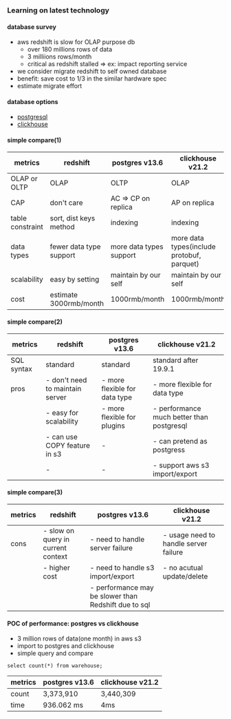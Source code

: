 ### Learning on latest technology


#### database survey
- aws redshift is slow for OLAP purpose db
    - over 180 millions rows of data
    - 3 milliions rows/month
    - critical as redshift stalled => ex: impact reporting service
- we consider migrate redshift to self owned database
- benefit: save cost to 1/3 in the similar hardware spec
- estimate migrate effort


#### database options
- [postgresql](https://www.postgresql.org/)<!-- .element: target="_blank" -->
- [clickhouse](https://clickhouse.tech/)<!-- .element: target="_blank" -->


#### simple compare(1)
|metrics |redshift |postgres v13.6 |clickhouse v21.2|
|----------------|-------------------------------|-----------------------------|-----------------------------|
|OLAP or OLTP |OLAP |OLTP |OLAP|
|CAP |don't care |AC => CP on replica |AP on replica|
|table constraint |sort, dist keys method |indexing |indexing|
|data types |fewer data type support |more data types support |more data types(include protobuf, parquet)|
|scalability |easy by setting |maintain by our self |maintain by our self|
|cost |estimate 3000rmb/month |1000rmb/month |1000rmb/month|
<!-- .element: style="position: absolute;  left: 0; box-shadow: 0 1px 4px; padding: 20px; font-size: 30px; text-align: left;" -->


#### simple compare(2)
|metrics |redshift |postgres v13.6 |clickhouse v21.2|
|----------------|-------------------------------|-----------------------------|-----------------------------|
|SQL syntax |standard |standard |standard after 19.9.1|
|pros |- don't need to maintain server |- more flexible for data type |- more flexible for data type|
||- easy for scalability |- more flexible for plugins |- performance much better than postgresql|
||- can use COPY feature in s3 |- |- can pretend as postgress|
||- |- |- support aws s3 import/export|
<!-- .element: style="position: absolute;  left: 0; box-shadow: 0 1px 4px; padding: 20px; font-size: 30px; text-align: left;" -->


#### simple compare(3)
|metrics |redshift |postgres v13.6 |clickhouse v21.2|
|----------------|-------------------------------|-----------------------------|-----------------------------|
|cons |- slow on query in current context |- need to handle server failure |- usage need to handle server failure|
||- higher cost |- need to handle s3 import/export |- no acutual update/delete|
|||- performance may be slower than Redshift due to sql ||
<!-- .element: style="position: absolute;  left: 0; box-shadow: 0 1px 4px; padding: 20px; font-size: 30px; text-align: left;" -->


#### POC of performance: postgres vs clickhouse
- 3 million rows of data(one month) in aws s3
- import to postgres and clickhouse
- simple query and compare
```
select count(*) from warehouse;
```
|metrics |postgres v13.6 |clickhouse v21.2|
|----------------|-----------------------------|-----------------------------|
|count |3,373,910| 3,440,309|
|time|936.062 ms|4ms|